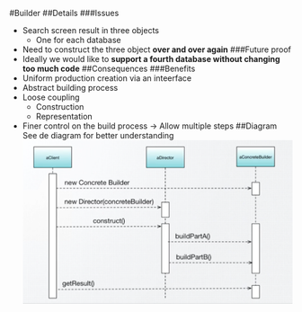 #Builder
##Details
###Issues
- Search screen result in three objects
    - One for each database
- Need to construct the three object **over and over again**
###Future proof
- Ideally we would like to **support a fourth database without changing too much code**
##Consequences
###Benefits
- Uniform production creation via an inteerface
- Abstract building process
- Loose coupling
    - Construction
    - Representation
- Finer control on the build process -> Allow multiple steps
##Diagram
See de diagram for better understanding
![Builder Pattern](builder_pattern.png)

